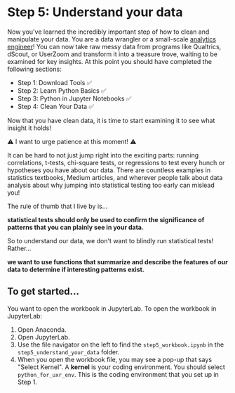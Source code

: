 # Step 5: Understand your data
Now you've learned the incredibly important step of how to clean and manipulate your data. You are a data wrangler or a small-scale [analytics engineer](https://medium.com/spotify-insights/analytics-engineering-at-spotify-f165180a6722)! You can now take raw messy data from programs like Qualtrics, dScout, or UserZoom and transform it into a treasure trove, waiting to be examined for key insights. At this point you should have completed the following sections:
- Step 1: Download Tools :white_check_mark:
- Step 2: Learn Python Basics :white_check_mark:
- Step 3: Python in Jupyter Notebooks :white_check_mark:
- Step 4: Clean Your Data :white_check_mark:

Now that you have clean data, it is time to start examining it to see what insight it holds!

:warning: I want to urge patience at this moment! :warning: 

It can be hard to not just jump right into the exciting parts: running correlations, t-tests, chi-square tests, or regressions to test every hunch or hypotheses you have about our data.  There are countless examples in statistics textbooks, Medium articles, and wherever people talk about data analysis about why jumping into statistical testing too early can mislead you!

The rule of thumb that I live by is...

**statistical tests should only be used to confirm the significance of patterns that you can plainly see in your data.**

So to understand our data, we don't want to blindly run statistical tests! Rather...

**we want to use functions that summarize and describe the features of our data to determine if interesting patterns exist.**

## To get started...
You want to open the workbook in JupyterLab. To open the workbook in JupyterLab:
1. Open Anaconda.
2. Open JupyterLab.
3. Use the file navigator on the left to find the `step5_workbook.ipynb` in the `step5_understand_your_data` folder.
4. When you open the workbook file, you may see a pop-up that says "Select Kernel". A **kernel** is your coding environment. You should select `python_for_uxr_env`. This is the coding environment that you set up in Step 1.
